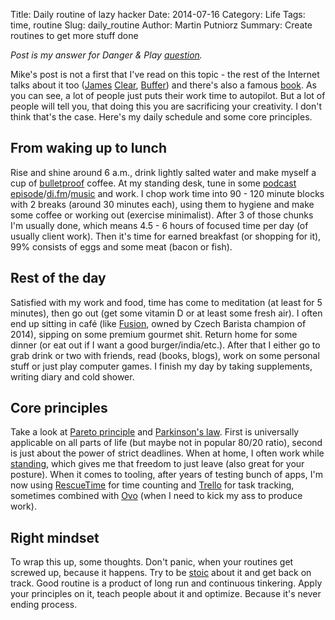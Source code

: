 Title: Daily routine of lazy hacker
Date: 2014-07-16
Category: Life
Tags: time, routine
Slug: daily_routine
Author: Martin Putniorz
Summary: Create routines to get more stuff done

*Post is my answer for Danger & Play [question](http://www.dangerandplay.com/2014/07/05/daily-routine/).*

Mike's post is not a first that I've read on this topic - the rest of the Internet talks about it too ([James](http://jamesclear.com/daily-routines-writers) [Clear](http://jamesclear.com/25000-mornings), [Buffer](http://blog.bufferapp.com/the-daily-routines-of-famous-entrepreneurs-and-how-to-design-your-own-master-routine)) and there's also a famous [book](http://www.amazon.com/gp/product/081298160X/ref=as_li_tl?ie=UTF8&camp=1789&creative=390957&creativeASIN=081298160X&linkCode=as2&tag=bysputnikus-20&linkId=7BOIJTMO5YS3NFOW). As you can see, a lot of people just puts their work time to autopilot. But a lot of people will tell you, that doing this you are sacrificing your creativity. I don't think that's the case. Here's my daily schedule and some core principles.

## From waking up to lunch

Rise and shine around 6 a.m., drink lightly salted water and make myself a cup of [bulletproof]({filename}/coffee_and_beyond.md) coffee. At my standing desk, tune in some [podcast episode](https://dl.dropboxusercontent.com/u/15576011/podcasts.opml)/[di.fm](http://www.di.fm/)/[music](https://play.google.com/music/listen) and work. I chop work time into 90 - 120 minute blocks with 2 breaks (around 30 minutes each), using them to hygiene and make some coffee or working out (exercise minimalist). After 3 of those chunks I'm usually done, which means 4.5 - 6 hours of focused time per day (of usually client work). Then it's time for earned breakfast (or shopping for it), 99% consists of eggs and some meat (bacon or fish).

## Rest of the day

Satisfied with my work and food, time has come to meditation (at least for 5 minutes), then go out (get some vitamin D or at least some fresh air). I often end up sitting in café (like [Fusion](https://www.facebook.com/pages/COFFEE-FUSION/209200889117261), owned by Czech Barista champion of 2014), sipping on some premium gourmet shit. Return home for some dinner (or eat out if I want a good burger/india/etc.). After that I either go to grab drink or two with friends, read (books, blogs), work on some personal stuff or just play computer games. I finish my day by taking supplements, writing diary and cold shower.

## Core principles

Take a look at [Pareto principle](https://en.wikipedia.org/wiki/Pareto_principle) and [Parkinson's law](https://en.wikipedia.org/wiki/Parkinson_Law). First is universally applicable on all parts of life (but maybe not in popular 80/20 ratio), second is just about the power of strict deadlines. When at home, I often work while [standing](http://iamnotaprogrammer.com/Ikea-Standing-desk-for-22-dollars.html), which gives me that freedom to just leave (also great for your posture). When it comes to tooling, after years of testing bunch of apps, I'm now using [RescueTime](https://www.rescuetime.com/ref/598820) for time counting and [Trello](https://trello.com/martinputniorz/recommend) for task tracking, sometimes combined with [Ovo](https://play.google.com/store/apps/details?id=org.ilumbo.ovo) (when I need to kick my ass to produce work).

## Right mindset

To wrap this up, some thoughts. Don't panic, when your routines get screwed up, because it happens. Try to be [stoic]({filename}/stoic_zen.md) about it and get back on track. Good routine is a product of long run and continuous tinkering. Apply your principles on it, teach people about it and optimize. Because it's never ending process.
